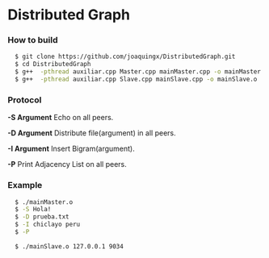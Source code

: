 # Distributed Graph
### How to build
```sh
  $ git clone https://github.com/joaquingx/DistributedGraph.git
  $ cd DistributedGraph
  $ g++  -pthread auxiliar.cpp Master.cpp mainMaster.cpp -o mainMaster.o     
  $ g++  -pthread auxiliar.cpp Slave.cpp mainSlave.cpp -o mainSlave.o  
```

### Protocol
**-S Argument** Echo on all peers.

**-D Argument** Distribute file(argument) in all peers.

**-I Argument** Insert Bigram(argument).

**-P** Print Adjacency List on all peers.

### Example
```sh
  $ ./mainMaster.o
  $ -S Hola!
  $ -D prueba.txt
  $ -I chiclayo peru
  $ -P
```
```sh
  $ ./mainSlave.o 127.0.0.1 9034
```
